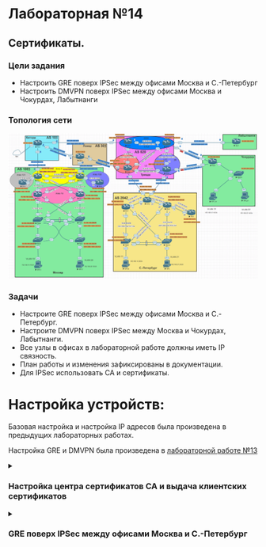 # Лабораторная №14

## Сертификаты.

### Цели задания

- Настроить GRE поверх IPSec между офисами Москва и С.-Петербург
- Настроить DMVPN поверх IPSec между офисами Москва и Чокурдах, Лабытнанги

### Топология сети

![](./img/lab_14.png)

### Задачи

- Настроите GRE поверх IPSec между офисами Москва и С.-Петербург.
- Настроите DMVPN поверх IPSec между Москва и Чокурдах, Лабытнанги.
- Все узлы в офисах в лабораторной работе должны иметь IP связность.
- План работы и изменения зафиксированы в документации.
- Для IPSec использовать CA и сертификаты.

# Настройка устройств:

Базовая настройка и настройка IP адресов была произведена в предыдущих лабораторных работах.

Настройка GRE и DMVPN была произведена в [лабораторной работе №13](../lab_13/README.md)

<details>

<summary><H3>Настройка центра сертификатов CA и выдача клиентских сертификатов</H3></summary>

В качестве CA-сервера выберем маршрутизатор R20. На маршрутизаторе R20 настроен статический NAT и он доступен по внешнему адресу **_128.249.190.3_**
Также на маршрутизаторе R20 уже настроена синхронизация времени по протоколу NTP.

### Настройка центра сертификатов

#### Настройка имени хоста и доменного имени

```
!
hostname R20CA
!
ip domain name otus.ru
!
ip http server
```

#### Генерация ключевой пары сервера CA

```
(config)# crypto key generate rsa general-keys label R20CA modulus 2048 exportable
```

##### Key pair

!["Key pair"](./img/r20_key_pair.png)

#### Настройка CA-сервера на маршрутизаторе

```
!
crypto pki server R20CA
 database level complete
 no database archive
 issuer-name CN=R20CA, O=Otus, C=RU
 lifetime crl 24
!
crypto pki trustpoint R20CA
 revocation-check crl
 rsakeypair R20CA
!

```

##### R20CA Server

!["R20CA Server"](./img/r20_CA_server.png)

### Настройка маршрутизаторов R14, R15, R18, R27 и R28 для получения сертификатов от CA

#### Настройка доменного имени, статической записи хост-ip на CA R20 и синхронизация времени по протоколу NTP

```
ip domain name otus.ru
ip host R20CA 128.249.190.3
ip host r20ca.otus.ru 128.249.190.3
!
ntp update-calendar
ntp server 209.124.176.1

```

#### Настройка trustpoint

где xx - номер маршрутизатора

```
!
crypto pki trustpoint R20CA
 enrollment url http://r20ca.otus.ru:80
 serial-number
 subject-name CN=Rxx, O=Otus, C=RU
 revocation-check crl
!
```

### Генерация ключевой пары на маршрутизаторах R14, R15, R18, R27 и R28 и получение собственных сертификатов

```
(config)# crypto key generate rsa modulus 2048
```

#### Получить сертификат CA-сервера

```
(config)# crypto pki authenticate R20CA
```

#### Запрос собственного сертификата:

```
(config)# crypto pki enroll R20CA
```

##### Список выданных сертификатов CA сервером

!["R20CA certificates"](./img/r20_certs.png)

</details>

<details>

<summary><H3>GRE поверх IPSec между офисами Москва и С.-Петербург</H3></summary>

### Настройка IPsec на маршрутизаторах R14, R14 и R18

#### Настройка первой фазы

```
crypto isakmp policy 10
 encr aes 256
 hash sha256
 group 16
 lifetime 3600
!
```

#### Настройка второй фазы

```
!
crypto ipsec transform-set ts_GRE esp-aes esp-sha-hmac
 mode transport
!
!
crypto ipsec profile pof_GRE
 set transform-set ts_GRE
!
```

#### Применение IPsec профиля на GRE интерфейсах

##### R14

```
interface Tunnel0
 tunnel protection ipsec profile pof_GRE
```

##### R15

```
interface Tunnel1
 tunnel protection ipsec profile pof_GRE
```

##### R18

```
interface Tunnel0
 tunnel protection ipsec profile pof_GRE
!
interface Tunnel1
 tunnel protection ipsec profile pof_GRE

```

#### Проверка

</details>
